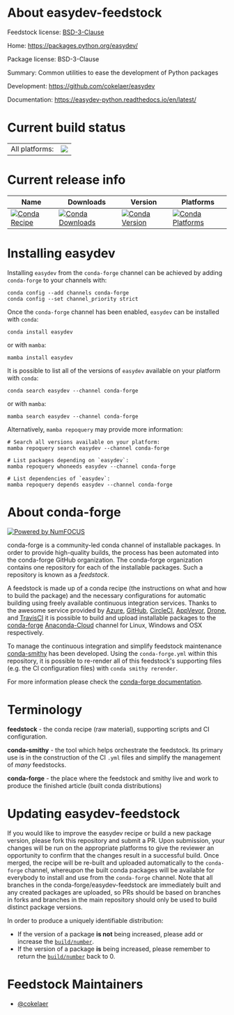 About easydev-feedstock
=======================

Feedstock license: [BSD-3-Clause](https://github.com/conda-forge/easydev-feedstock/blob/main/LICENSE.txt)

Home: https://packages.python.org/easydev/

Package license: BSD-3-Clause

Summary: Common utilities to ease the development of Python packages

Development: https://github.com/cokelaer/easydev

Documentation: https://easydev-python.readthedocs.io/en/latest/

Current build status
====================


<table><tr><td>All platforms:</td>
    <td>
      <a href="https://dev.azure.com/conda-forge/feedstock-builds/_build/latest?definitionId=4856&branchName=main">
        <img src="https://dev.azure.com/conda-forge/feedstock-builds/_apis/build/status/easydev-feedstock?branchName=main">
      </a>
    </td>
  </tr>
</table>

Current release info
====================

| Name | Downloads | Version | Platforms |
| --- | --- | --- | --- |
| [![Conda Recipe](https://img.shields.io/badge/recipe-easydev-green.svg)](https://anaconda.org/conda-forge/easydev) | [![Conda Downloads](https://img.shields.io/conda/dn/conda-forge/easydev.svg)](https://anaconda.org/conda-forge/easydev) | [![Conda Version](https://img.shields.io/conda/vn/conda-forge/easydev.svg)](https://anaconda.org/conda-forge/easydev) | [![Conda Platforms](https://img.shields.io/conda/pn/conda-forge/easydev.svg)](https://anaconda.org/conda-forge/easydev) |

Installing easydev
==================

Installing `easydev` from the `conda-forge` channel can be achieved by adding `conda-forge` to your channels with:

```
conda config --add channels conda-forge
conda config --set channel_priority strict
```

Once the `conda-forge` channel has been enabled, `easydev` can be installed with `conda`:

```
conda install easydev
```

or with `mamba`:

```
mamba install easydev
```

It is possible to list all of the versions of `easydev` available on your platform with `conda`:

```
conda search easydev --channel conda-forge
```

or with `mamba`:

```
mamba search easydev --channel conda-forge
```

Alternatively, `mamba repoquery` may provide more information:

```
# Search all versions available on your platform:
mamba repoquery search easydev --channel conda-forge

# List packages depending on `easydev`:
mamba repoquery whoneeds easydev --channel conda-forge

# List dependencies of `easydev`:
mamba repoquery depends easydev --channel conda-forge
```


About conda-forge
=================

[![Powered by
NumFOCUS](https://img.shields.io/badge/powered%20by-NumFOCUS-orange.svg?style=flat&colorA=E1523D&colorB=007D8A)](https://numfocus.org)

conda-forge is a community-led conda channel of installable packages.
In order to provide high-quality builds, the process has been automated into the
conda-forge GitHub organization. The conda-forge organization contains one repository
for each of the installable packages. Such a repository is known as a *feedstock*.

A feedstock is made up of a conda recipe (the instructions on what and how to build
the package) and the necessary configurations for automatic building using freely
available continuous integration services. Thanks to the awesome service provided by
[Azure](https://azure.microsoft.com/en-us/services/devops/), [GitHub](https://github.com/),
[CircleCI](https://circleci.com/), [AppVeyor](https://www.appveyor.com/),
[Drone](https://cloud.drone.io/welcome), and [TravisCI](https://travis-ci.com/)
it is possible to build and upload installable packages to the
[conda-forge](https://anaconda.org/conda-forge) [Anaconda-Cloud](https://anaconda.org/)
channel for Linux, Windows and OSX respectively.

To manage the continuous integration and simplify feedstock maintenance
[conda-smithy](https://github.com/conda-forge/conda-smithy) has been developed.
Using the ``conda-forge.yml`` within this repository, it is possible to re-render all of
this feedstock's supporting files (e.g. the CI configuration files) with ``conda smithy rerender``.

For more information please check the [conda-forge documentation](https://conda-forge.org/docs/).

Terminology
===========

**feedstock** - the conda recipe (raw material), supporting scripts and CI configuration.

**conda-smithy** - the tool which helps orchestrate the feedstock.
                   Its primary use is in the construction of the CI ``.yml`` files
                   and simplify the management of *many* feedstocks.

**conda-forge** - the place where the feedstock and smithy live and work to
                  produce the finished article (built conda distributions)


Updating easydev-feedstock
==========================

If you would like to improve the easydev recipe or build a new
package version, please fork this repository and submit a PR. Upon submission,
your changes will be run on the appropriate platforms to give the reviewer an
opportunity to confirm that the changes result in a successful build. Once
merged, the recipe will be re-built and uploaded automatically to the
`conda-forge` channel, whereupon the built conda packages will be available for
everybody to install and use from the `conda-forge` channel.
Note that all branches in the conda-forge/easydev-feedstock are
immediately built and any created packages are uploaded, so PRs should be based
on branches in forks and branches in the main repository should only be used to
build distinct package versions.

In order to produce a uniquely identifiable distribution:
 * If the version of a package **is not** being increased, please add or increase
   the [``build/number``](https://docs.conda.io/projects/conda-build/en/latest/resources/define-metadata.html#build-number-and-string).
 * If the version of a package **is** being increased, please remember to return
   the [``build/number``](https://docs.conda.io/projects/conda-build/en/latest/resources/define-metadata.html#build-number-and-string)
   back to 0.

Feedstock Maintainers
=====================

* [@cokelaer](https://github.com/cokelaer/)

